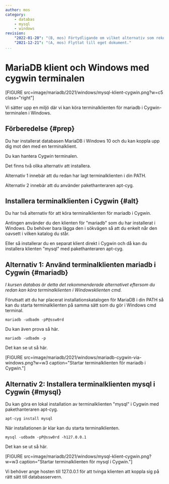 ```yaml
---
author: mos
category:
    - databas
    - mysql
    - windows
revision:
    "2022-01-20": "(B, mos) Förtydligande om vilket alternativ som rekommenderas."
    "2021-12-21": "(A, mos) Flyttat till eget dokument."
...
```

MariaDB klient och Windows med cygwin terminalen
==================================

[FIGURE src=image/mariadb/2021/windows/mysql-klient-cygwin.png?w=c5 class="right"]

Vi sätter upp en miljö där vi kan köra terminalklienten för mariadb i Cygwin-terminalen i Windows.

<!--more-->



Förberedelse {#prep}
--------------------------------------

Du har installerat databasen MariaDB i Windows 10 och du kan koppla upp dig mot den med en terminalklient.

Du kan hantera Cygwin terminalen.

Det finns två olika alternativ att installera.

Alternativ 1 innebär att du redan har lagt terminalklienten i din PATH.

Alternativ 2 innebär att du använder pakethanteraren apt-cyg.



Installera terminalklienten i Cygwin {#alt}
--------------------------------------

Du har två alternativ för att köra terminalklienten för mariadb i Cygwin.

Antingen använder du den klienten för "mariadb" som du har installerat i Windows. Du behöver bara lägga den i sökvägen så att du enkelt når den oavsett i vilken katalog du står.

Eller så installerar du en separat klient direkt i Cygwin och då kan du installera klienten "mysql" med pakethanteraren apt-cyg.



Alternativ 1: Använd terminalklienten mariadb i Cygwin {#mariadb}
--------------------------------------

_I kursen databas är detta det rekommenderade alternativet eftersom du redan kan köra terminalklienten i Windowsklienten cmd._

Förutsatt att du har placerat installationskatalogen för MariaDB i din PATH så kan du starta terminalklienten på samma sätt som du gör i Windows cmd terminal.

```text
mariadb -udbadm -pP@ssw0rd
```

Du kan även prova så här.

```text
mariadb -udbadm -p
```

Det kan se ut så här.

[FIGURE src=image/mariadb/2021/windows/mariadb-cygwin-via-windows.png?w=w3 caption="Startar terminalklienten för mariadb i Cygwin."]



Alternativ 2: Installera terminalklienten mysql i Cygwin {#mysql}
--------------------------------------

Du kan göra en lokal installation av terminalklienten "mysql" i Cygwin med pakethanteraren apt-cyg.

```text
apt-cyg install mysql
```

När installationen är klar kan du starta terminalklienten.

```text
mysql -udbadm -pP@ssw0rd -h127.0.0.1
```

Det kan se ut så här.

[FIGURE src=image/mariadb/2021/windows/mysql-klient-cygwin.png?w=w3 caption="Startar terminalklienten för mysql i Cygwin."]

Vi behöver ange hosten till 127.0.0.1 för att tvinga klienten att koppla sig på rätt sätt till databasservern.
